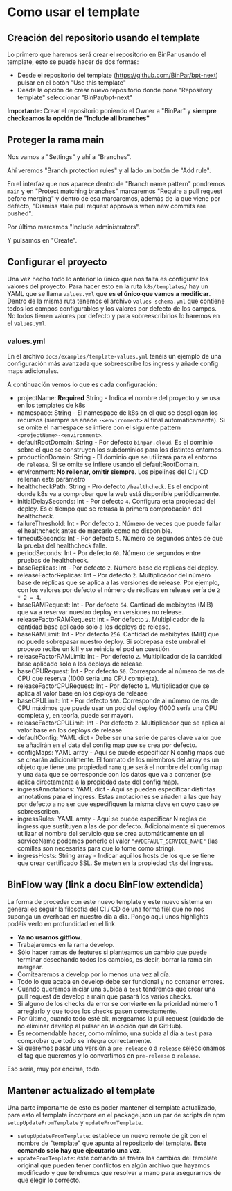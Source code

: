 # Como usar el template

## Creación del repositorio usando el template

Lo primero que haremos será crear el repositorio en BinPar usando el template, esto se puede hacer
de dos formas:
  - Desde el repositorio del template (https://github.com/BinPar/bpt-next) pulsar en el botón "Use this template"
  - Desde la opción de crear nuevo repositorio donde pone "Repository template" seleccionar "BinPar/bpt-next"

**Importante:** Crear el repositorio poniendo el Owner a "BinPar" y **siempre checkeamos la opción de "Include all branches"**

## Proteger la rama main

Nos vamos a "Settings" y ahí a "Branches".

Ahí veremos "Branch protection rules" y al lado un botón de "Add rule".

En el interfaz que nos aparece dentro de "Branch name pattern" pondremos `main` y en
"Protect matching branches" marcaremos "Require a pull request before merging" y dentro de esa
marcaremos, además de la que viene por defecto, "Dismiss stale pull request approvals when new commits are pushed".

Por último marcamos "Include administrators".

Y pulsamos en "Create".

## Configurar el proyecto

Una vez hecho todo lo anterior lo único que nos falta es configurar los valores del proyecto. Para hacer esto en la ruta `k8s/templates/` hay un YAML que se llama `values.yml` que **es el único que vamos a modificar**. Dentro de la misma ruta tenemos el archivo `values-schema.yml` que contiene todos los campos configurables y los valores por defecto de los campos. No todos tienen valores por defecto y para sobreescribirlos lo haremos en el `values.yml`.

### values.yml
En el archivo `docs/examples/template-values.yml` tenéis un ejemplo de una configuración más avanzada que sobreescribe los ingress y añade config maps adicionales.

A continuación vemos lo que es cada configuración:

 - projectName: **Required** String - Indica el nombre del proyecto y se usa en los templates de k8s
 - namespace: String - El namespace de k8s en el que se despliegan los recursos (siempre se añade `-<environment>` al final automáticamente). Si se omite el namespace se infiere con el siguiente pattern `<projectName>-<environment>`.
 - defaultRootDomain: String - Por defecto `binpar.cloud`. Es el dominio sobre el que se construyen los subdominios para los distintos entornos.
 - productionDomain: String - El dominio que se utilizará para el entorno de `release`. Si se omite se infiere usando el defaultRootDomain.
 - environment: **No rellenar, omitir siempre**. Los pipelines del CI / CD rellenan este parámetro
 - healthcheckPath: String - Pro defecto `/healthcheck`. Es el endpoint donde k8s va a comprobar que la web está disponible periódicamente.
 - initialDelaySeconds: Int - Por defecto `4`. Configura esta propiedad del deploy. Es el tiempo que se retrasa la primera comprobación del healthcheck.
 - failureThreshold: Int - Por defecto `2`. Número de veces que puede fallar el healthcheck antes de marcarlo como no disponible.
 - timeoutSeconds: Int - Por defecto `5`. Número de segundos antes de que la prueba del healthcheck falle.
 - periodSeconds: Int - Por defecto `60`. Número de segundos entre pruebas de healthcheck.
 - baseReplicas: Int - Por defecto `2`. Número base de replicas del deploy.
 - releaseFactorReplicas: Int - Por defecto `2`. Multiplicador del número base de réplicas que se aplica a las versiones de release. Por ejemplo, con los valores por defecto el número de réplicas en release sería de `2 * 2 = 4`.
 - baseRAMRequest: Int - Por defecto `64`. Cantidad de mebibytes (MiB) que va a reservar nuestro deploy en versiones no release.
 - releaseFactorRAMRequest: Int - Por defecto `2`. Multiplicador de la cantidad base aplicado solo a los deploys de release.
 - baseRAMLimit: Int - Por defecto `256`. Cantidad de mebibytes (MiB) que no puede sobrepasar nuestro deploy. Si sobrepasa este umbral el proceso recibe un kill y se reinicia el pod en cuestión.
 - releaseFactorRAMLimit: Int - Por defecto `2`. Multiplicador de la cantidad base aplicado solo a los deploys de release.
 - baseCPURequest: Int - Por defecto `50`. Corresponde al número de ms de CPU que reserva (1000 sería una CPU completa).
 - releaseFactorCPURequest: Int - Por defecto `1`. Multiplicador que se aplica al valor base en los deploys de release
 - baseCPULimit: Int - Por defecto `500`. Corresponde al número de ms de CPU máximos que puede usar un pod del deploy (1000 sería una CPU completa y, en teoría, puede ser mayor).
 - releaseFactorCPULimit: Int - Por defecto `2`. Multiplicador que se aplica al valor base en los deploys de release
 - defaultConfig: YAML dict - Debe ser una serie de pares clave valor que se añadirán en el data del config map que se crea por defecto.
 - configMaps: YAML array - Aquí se puede especificar N config maps que se crearán adicionalmente. El formato de los miembros del array es un objeto que tiene una propiedad `name` que será el nombre del config map y una `data` que se corresponde con los datos que va a contener (se aplica directamente a la propiedad `data` del config map).
 - ingressAnnotations: YAML dict - Aquí se pueden especificar distintas annotations para el ingress. Estas anotaciones se añaden a las que hay por defecto a no ser que especifiquen la misma clave en cuyo caso se sobreescriben.
 - ingressRules: YAML array - Aquí se puede especificar N reglas de ingress que sustituyen a las de por defecto. Adicionalmente si queremos utilizar el nombre del servicio que se crea automáticamente en el serviceName podemos ponerle el valor `"##DEFAULT_SERVICE_NAME"` (las comillas son necesarias para que lo tome como string).
 - ingressHosts: String array - Indicar aquí los hosts de los que se tiene que crear certificado SSL. Se meten en la propiedad `tls` del ingress.

## BinFlow way (link a docu BinFlow extendida)
La forma de proceder con este nuevo template y este nuevo sistema en general es seguir la filosofía del CI / CD de una forma fiel que no nos suponga un overhead en nuestro día a día. Pongo aquí unos highlights podéis verlo en profundidad en el link.

 - **Ya no usamos gitflow**.
 - Trabajaremos en la rama develop.
 - Sólo hacer ramas de features si planteamos un cambio que puede terminar desechando todos los cambios, es decir, borrar la rama sin mergear.
 - Comitearemos a develop por lo menos una vez al día.
 - Todo lo que acaba en develop debe ser funcional y no contener errores.
 - Cuando queramos iniciar una subida a `test` tendremos que crear una pull request de develop a main que pasará los varios checks.
 - Si alguno de los checks da error se convierte en la prioridad número 1 arreglarlo y que todos los checks pasen correctamente.
 - Por último, cuando todo esté ok, mergeamos la pull request (cuidado de no eliminar develop al pulsar en la opción que da GitHub).
 - Es recomendable hacer, como mínimo, una subida al día a `test` para comprobar que todo se integra correctamente.
 - Si queremos pasar una versión a `pre-release` o a `release` seleccionamos el tag que queremos y lo convertimos en `pre-release` o `release`.

Eso sería, muy por encima, todo.

## Mantener actualizado el template

Una parte importante de esto es poder mantener el template actualizado, para esto el template incorpora en el package.json un par de scripts de npm `setupUpdateFromTemplate` y `updateFromTemplate`.
 - `setupUpdateFromTemplate`: establece un nuevo remote de git con el nombre de "template" que apunta al repositorio del template. **Este comando solo hay que ejecutarlo una vez**.
 - `updateFromTemplate`: este comando se traerá los cambios del template original que pueden tener conflictos en algún archivo que hayamos modificado y que tendremos que resolver a mano para asegurarnos de que elegir lo correcto.